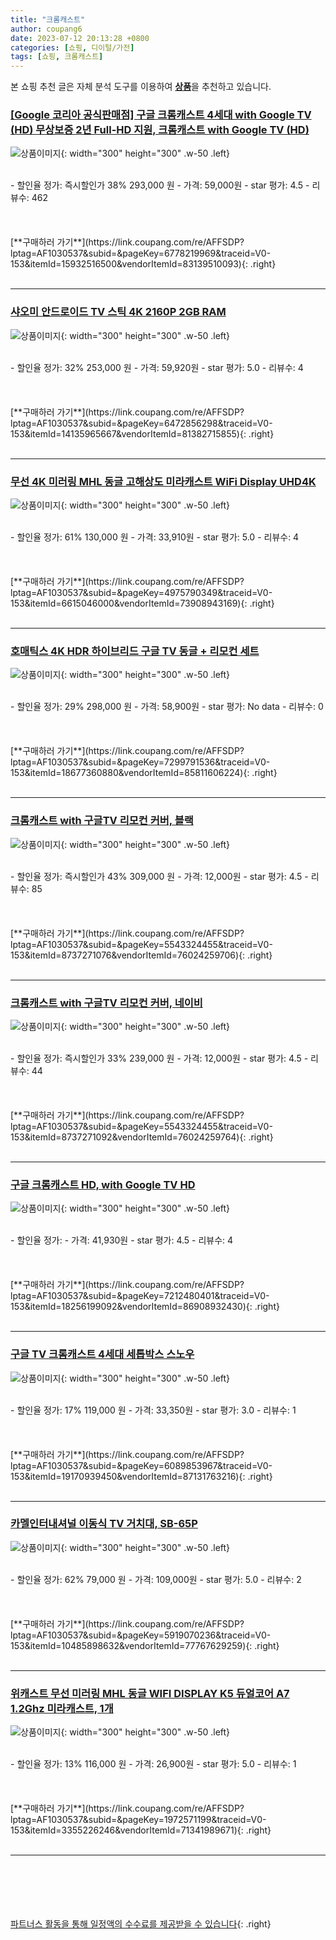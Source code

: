 ```yaml
---
title: "크롬캐스트"
author: coupang6
date: 2023-07-12 20:13:28 +0800
categories: [쇼핑, 디이털/가전]
tags: [쇼핑, 크롬캐스트]
---
```


본 쇼핑 추천 글은 자체 분석 도구를 이용하여 [**상품**](https://link.coupang.com/a/bao1ui)을 추천하고 있습니다.

### [[Google 코리아 공식판매점] 구글 크롬캐스트 4세대 with Google TV (HD) 무상보증 2년 Full-HD 지원, 크롬캐스트 with Google TV (HD)](https://link.coupang.com/re/AFFSDP?lptag=AF1030537&subid=&pageKey=6778219969&traceid=V0-153&itemId=15932516500&vendorItemId=83139510093)

![상품이미지](https://thumbnail6.coupangcdn.com/thumbnails/remote/230x230ex/image/vendor_inventory/6065/29268eacac31c7128b647a0f23db4d5cc58289c606f8448344471bdcc58f.jpg){: width="300" height="300" .w-50 .left}


<br>
- 할인율 정가: 즉시할인가 38%  293,000   원
- 가격: 59,000원
- star 평가: 4.5
- 리뷰수: 462
<br>
<br>
<br>
<br>
[**구매하러 가기**](https://link.coupang.com/re/AFFSDP?lptag=AF1030537&subid=&pageKey=6778219969&traceid=V0-153&itemId=15932516500&vendorItemId=83139510093){: .right}
<br>
<br>

---

### [샤오미 안드로이드 TV 스틱 4K 2160P 2GB RAM](https://link.coupang.com/re/AFFSDP?lptag=AF1030537&subid=&pageKey=6472856298&traceid=V0-153&itemId=14135965667&vendorItemId=81382715855)

![상품이미지](https://thumbnail8.coupangcdn.com/thumbnails/remote/230x230ex/image/retail/images/9076909913854283-2815d28e-dbb3-4616-9044-4ba1d4a19ce4.jpg){: width="300" height="300" .w-50 .left}


<br>
- 할인율 정가: 32%  253,000   원
- 가격: 59,920원
- star 평가: 5.0
- 리뷰수: 4
<br>
<br>
<br>
<br>
[**구매하러 가기**](https://link.coupang.com/re/AFFSDP?lptag=AF1030537&subid=&pageKey=6472856298&traceid=V0-153&itemId=14135965667&vendorItemId=81382715855){: .right}
<br>
<br>

---

### [무선 4K 미러링 MHL 동글 고해상도 미라캐스트 WiFi Display UHD4K](https://link.coupang.com/re/AFFSDP?lptag=AF1030537&subid=&pageKey=4975790349&traceid=V0-153&itemId=6615046000&vendorItemId=73908943169)

![상품이미지](https://thumbnail10.coupangcdn.com/thumbnails/remote/230x230ex/image/rs_quotation_api/ia2efryq/6d165ffd6ae04f4185f14f277b8b330c.jpg){: width="300" height="300" .w-50 .left}


<br>
- 할인율 정가: 61%  130,000   원
- 가격: 33,910원
- star 평가: 5.0
- 리뷰수: 4
<br>
<br>
<br>
<br>
[**구매하러 가기**](https://link.coupang.com/re/AFFSDP?lptag=AF1030537&subid=&pageKey=4975790349&traceid=V0-153&itemId=6615046000&vendorItemId=73908943169){: .right}
<br>
<br>

---

### [호매틱스 4K HDR 하이브리드 구글 TV 동글 + 리모컨 세트](https://link.coupang.com/re/AFFSDP?lptag=AF1030537&subid=&pageKey=7299791536&traceid=V0-153&itemId=18677360880&vendorItemId=85811606224)

![상품이미지](https://thumbnail6.coupangcdn.com/thumbnails/remote/230x230ex/image/retail/images/2023/04/28/12/5/8e6575fd-7b84-4495-9e38-fb8fb4ad80d0.jpg){: width="300" height="300" .w-50 .left}


<br>
- 할인율 정가: 29%  298,000   원
- 가격: 58,900원
- star 평가: No data
- 리뷰수: 0
<br>
<br>
<br>
<br>
[**구매하러 가기**](https://link.coupang.com/re/AFFSDP?lptag=AF1030537&subid=&pageKey=7299791536&traceid=V0-153&itemId=18677360880&vendorItemId=85811606224){: .right}
<br>
<br>

---

### [크롬캐스트 with 구글TV 리모컨 커버, 블랙](https://link.coupang.com/re/AFFSDP?lptag=AF1030537&subid=&pageKey=5543324455&traceid=V0-153&itemId=8737271076&vendorItemId=76024259706)

![상품이미지](https://thumbnail6.coupangcdn.com/thumbnails/remote/230x230ex/image/vendor_inventory/e904/d0ec451e0f6c183dab0443aa8efd7c3bad559ad225579043b44239e61dc6.jpg){: width="300" height="300" .w-50 .left}


<br>
- 할인율 정가: 즉시할인가 43%  309,000   원
- 가격: 12,000원
- star 평가: 4.5
- 리뷰수: 85
<br>
<br>
<br>
<br>
[**구매하러 가기**](https://link.coupang.com/re/AFFSDP?lptag=AF1030537&subid=&pageKey=5543324455&traceid=V0-153&itemId=8737271076&vendorItemId=76024259706){: .right}
<br>
<br>

---

### [크롬캐스트 with 구글TV 리모컨 커버, 네이비](https://link.coupang.com/re/AFFSDP?lptag=AF1030537&subid=&pageKey=5543324455&traceid=V0-153&itemId=8737271092&vendorItemId=76024259764)

![상품이미지](https://thumbnail6.coupangcdn.com/thumbnails/remote/230x230ex/image/vendor_inventory/8ed0/e6c976e8e3579e65fec9a6669ab5a17e29bee802744dd3944eb82a13ba9d.jpg){: width="300" height="300" .w-50 .left}


<br>
- 할인율 정가: 즉시할인가 33%  239,000   원
- 가격: 12,000원
- star 평가: 4.5
- 리뷰수: 44
<br>
<br>
<br>
<br>
[**구매하러 가기**](https://link.coupang.com/re/AFFSDP?lptag=AF1030537&subid=&pageKey=5543324455&traceid=V0-153&itemId=8737271092&vendorItemId=76024259764){: .right}
<br>
<br>

---

### [구글 크롬캐스트 HD, with Google TV HD](https://link.coupang.com/re/AFFSDP?lptag=AF1030537&subid=&pageKey=7212480401&traceid=V0-153&itemId=18256199092&vendorItemId=86908932430)

![상품이미지](https://thumbnail10.coupangcdn.com/thumbnails/remote/230x230ex/image/vendor_inventory/f935/7eba399818e6959db48bbd58e1f019539035f550ca78be0a19a4e71a9441.jpg){: width="300" height="300" .w-50 .left}


<br>
- 할인율 정가: 
- 가격: 41,930원
- star 평가: 4.5
- 리뷰수: 4
<br>
<br>
<br>
<br>
[**구매하러 가기**](https://link.coupang.com/re/AFFSDP?lptag=AF1030537&subid=&pageKey=7212480401&traceid=V0-153&itemId=18256199092&vendorItemId=86908932430){: .right}
<br>
<br>

---

### [구글 TV 크롬캐스트 4세대 세톱박스 스노우](https://link.coupang.com/re/AFFSDP?lptag=AF1030537&subid=&pageKey=6089853967&traceid=V0-153&itemId=19170939450&vendorItemId=87131763216)

![상품이미지](https://thumbnail6.coupangcdn.com/thumbnails/remote/230x230ex/image/vendor_inventory/82c1/f0d2a1f9ea0fd4c02ff6f04ea704339d2ed4d9380a150385650f01eef6ca.PNG){: width="300" height="300" .w-50 .left}


<br>
- 할인율 정가: 17%  119,000   원
- 가격: 33,350원
- star 평가: 3.0
- 리뷰수: 1
<br>
<br>
<br>
<br>
[**구매하러 가기**](https://link.coupang.com/re/AFFSDP?lptag=AF1030537&subid=&pageKey=6089853967&traceid=V0-153&itemId=19170939450&vendorItemId=87131763216){: .right}
<br>
<br>

---

### [카멜인터내셔널 이동식 TV 거치대, SB-65P](https://link.coupang.com/re/AFFSDP?lptag=AF1030537&subid=&pageKey=5919070236&traceid=V0-153&itemId=10485898632&vendorItemId=77767629259)

![상품이미지](https://thumbnail9.coupangcdn.com/thumbnails/remote/230x230ex/image/retail/images/2025836537774078-dabd043d-ca70-4903-b784-bf17792876e3.jpg){: width="300" height="300" .w-50 .left}


<br>
- 할인율 정가: 62%  79,000   원
- 가격: 109,000원
- star 평가: 5.0
- 리뷰수: 2
<br>
<br>
<br>
<br>
[**구매하러 가기**](https://link.coupang.com/re/AFFSDP?lptag=AF1030537&subid=&pageKey=5919070236&traceid=V0-153&itemId=10485898632&vendorItemId=77767629259){: .right}
<br>
<br>

---

### [위캐스트 무선 미러링 MHL 동글 WIFI DISPLAY K5 듀얼코어 A7 1.2Ghz 미라캐스트, 1개](https://link.coupang.com/re/AFFSDP?lptag=AF1030537&subid=&pageKey=1972571199&traceid=V0-153&itemId=3355226246&vendorItemId=71341989671)

![상품이미지](https://thumbnail7.coupangcdn.com/thumbnails/remote/230x230ex/image/retail/images/2020/08/10/18/9/e7b97338-d689-4ffa-8b7c-6699cbf1bfe0.jpg){: width="300" height="300" .w-50 .left}


<br>
- 할인율 정가: 13%  116,000   원
- 가격: 26,900원
- star 평가: 5.0
- 리뷰수: 1
<br>
<br>
<br>
<br>
[**구매하러 가기**](https://link.coupang.com/re/AFFSDP?lptag=AF1030537&subid=&pageKey=1972571199&traceid=V0-153&itemId=3355226246&vendorItemId=71341989671){: .right}
<br>
<br>

---
<br><br><br><br><br> [파트너스 활동을 통해 일정액의 수수료를 제공받을 수 있습니다](https://link.coupang.com/a/bao1ui){: .right}